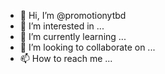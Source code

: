 - 👋 Hi, I’m @promotionytbd
- 👀 I’m interested in ...
- 🌱 I’m currently learning ...
- 💞️ I’m looking to collaborate on ...
- 📫 How to reach me ...

<!---
promotionytbd/promotionytbd is a ✨ special ✨ repository because its `README.md` (this file) appears on your GitHub profile.
You can click the Preview link to take a look at your changes.
--->
